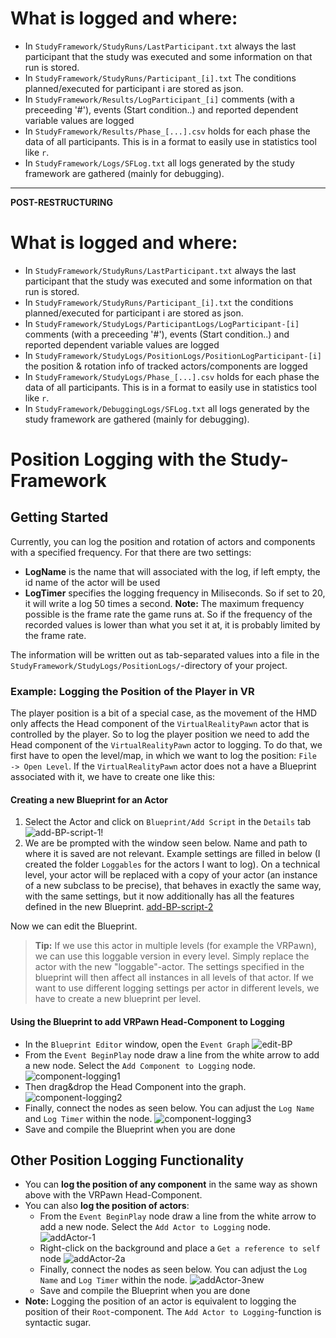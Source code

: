 # What is logged and where:

* In ``StudyFramework/StudyRuns/LastParticipant.txt`` always the last participant that the study was executed and some information on that run is stored.
* In ``StudyFramework/StudyRuns/Participant_[i].txt`` The conditions planned/executed for participant i are stored as json.
* In ``StudyFramework/Results/LogParticipant_[i]`` comments (with a preceeding '#'), events (Start condition..) and reported dependent variable values are logged
* In ``StudyFramework/Results/Phase_[...].csv`` holds for each phase the data of all participants. This is in a format to easily use in statistics tool like ``r``.
* In ``StudyFramework/Logs/SFLog.txt`` all logs generated by the study framework are gathered (mainly for debugging).

---
**POST-RESTRUCTURING**

# What is logged and where:

* In ``StudyFramework/StudyRuns/LastParticipant.txt`` always the last participant that the study was executed and some information on that run is stored.
* In ``StudyFramework/StudyRuns/Participant_[i].txt`` the conditions planned/executed for participant i are stored as json.
* In ``StudyFramework/StudyLogs/ParticipantLogs/LogParticipant-[i]`` comments (with a preceeding '#'), events (Start condition..) and reported dependent variable values are logged
* In ``StudyFramework/StudyLogs/PositionLogs/PositionLogParticipant-[i]`` the position & rotation info of tracked actors/components are logged
* In ``StudyFramework/StudyLogs/Phase_[...].csv`` holds for each phase the data of all participants. This is in a format to easily use in statistics tool like ``r``.
* In ``StudyFramework/DebuggingLogs/SFLog.txt`` all logs generated by the study framework are gathered (mainly for debugging).

# Position Logging with the Study-Framework

## Getting Started
Currently, you can log the position and rotation of actors and components with a specified frequency. For that there are two settings:
- **LogName** is the name that will associated with the log, if left empty, the id name of the actor will be used
- **LogTimer** specifies the logging frequency in Miliseconds. So if set to 20, it will write a log 50 times a second. **Note:** The maximum frequency possible is the frame rate the game runs at. So if the frequency of the recorded values is lower than what you set it at, it is probably limited by the frame rate.
  
The information will be written out as tab-separated values into a file in the ``StudyFramework/StudyLogs/PositionLogs/``-directory of your project.

### Example: Logging the Position of the Player in VR
The player position is a bit of a special case, as the movement of the HMD only affects the Head component of the ``VirtualRealityPawn`` actor that is controlled by the player. So to log the player position we need to add the Head component of the ``VirtualRealityPawn``  actor to logging. 
To do that, we first have to open the level/map, in which we want to log the position: ``File -> Open Level``.
If the ``VirtualRealityPawn`` actor does not a have a Blueprint associated with it, we have to create one like this:
#### Creating a new Blueprint for an Actor
1. Select the Actor and click on ``Blueprint/Add Script`` in the ``Details`` tab
   ![add-BP-script-1](uploads/fd5933002cbb087c1b82113a37e83f4e/add-BP-script-1.png)!
2. We are be prompted with the window seen below. Name and path to where it is saved are not relevant. Example settings are filled in below (I created the folder ``Loggables`` for the actors I want to log). On a technical level, your actor will be replaced with a copy of your actor (an instance of a new subclass to be precise), that behaves in exactly the same way, with the same settings, but it now additionally has all the features defined in the new Blueprint.
   [add-BP-script-2](uploads/66cfa19b7075133104c5c0a8e00a93e4/add-BP-script-2.png) 

Now we can edit the Blueprint.
> **Tip:** If we use this actor in multiple levels (for example the VRPawn), we can use this loggable version in every level. Simply replace the actor with the new "loggable"-actor. The settings specified in the blueprint will then affect all instances in all levels of that actor. If we want to use different logging settings per actor in different levels, we have to create a new blueprint per level.

#### Using the Blueprint to add VRPawn Head-Component to Logging
- In the ``Blueprint Editor`` window, open the ``Event Graph``
![edit-BP](uploads/a9e257c816ca90aa38d50bd90c585606/edit-BP.png)
- From the ``Event BeginPlay`` node draw a line from the white arrow to add a new node. Select the ``Add Component to Logging`` node.
![component-logging1](uploads/fe4afd1be543ffdbea3aed91ef904c87/component-logging1.png)
- Then drag&drop the Head Component into the graph.
![component-logging2](uploads/6b92ee6042f9f859a8c1a1621f3f5cec/component-logging2.png)
- Finally, connect the nodes as seen below. You can adjust the ``Log Name`` and ``Log Timer`` within the node.
![component-logging3](uploads/cec65ad399570eba08c87cd9c9086370/component-logging3.png)
- Save and compile the Blueprint when you are done

## Other Position Logging Functionality
- You can **log the position of any component** in the same way as shown above with the VRPawn Head-Component. 
- You can also **log the position of actors**:
  - From the ``Event BeginPlay`` node draw a line from the white arrow to add a new node. Select the ``Add Actor to Logging`` node.
![addActor-1](uploads/bdd573cb40f6a185b34bc5090e37a719/addActor-1.png)
  - Right-click on the background and place a ``Get a reference to self`` node
![addActor-2a](uploads/53a2dae9bb04e3aee61d8f3456120a0d/addActor-2a.png)
  - Finally, connect the nodes as seen below. You can adjust the ``Log Name`` and ``Log Timer`` within the node.
![addActor-3new](uploads/d63943b03c1a1c1d8084955516e72d7c/addActor-3new.png)
  - Save and compile the Blueprint when you are done
- **Note:** Logging the position of an actor is equivalent to logging the position of their ``Root``-component. The ``Add Actor to Logging``-function is syntactic sugar. 
